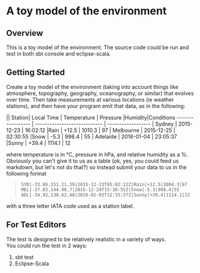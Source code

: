      
# **A toy model of the environment**

## **Overview**

This is a toy model of the environment.
The source code could be run and test in both sbt console and eclipse-scala.

## **Getting Started**

Create a toy model of the environment (taking into account things like atmosphere, topography,
geography, oceanography, or similar) that evolves over time. Then take measurements at various
locations (ie weather stations), and then have your program emit that data, as in the following:

|| Station| Local Time  | Temperature | Pressure |Humidity|Conditions
 ----------------- | ---------------------------- | ------------------
| Sydney  | 2015-12-23 | 16:02:12  |Rain |  +12.5 | 1010.3 | 97 
| Melbourne  | 2015-12-25 | 02:30:55  |Snow |  -5.3 | 998.4 | 55 
| Adelaide  |  2016-01-04 | 23:05:37  |Sunny |  +39.4 | 1114.1 | 12 


where temperature is in °C, pressure in hPa, and relative humidity as a %. Obviously you can't give
it to us as a table (ok, yes, you could feed us markdown, but let's not do that?) so instead submit
your data to us in the following format

>     SYD|-33.86,151.21,39|2015-12-23T05:02:12Z|Rain|+12.5|1004.3|97
>     MEL|-37.83,144.98,7|2015-12-24T15:30:55Z|Snow|-5.3|998.4|55
>     ADL|-34.92,138.62,48|2016-01-03T12:35:37Z|Sunny|+39.4|1114.1|12

with a three letter IATA code used as a station label.


## **For Test Editors**

The test is designed to be relatively realistic in a variety of ways.  
You could run the test in 2 ways:

 1. sbt test
 2. Eclipse-Scala

